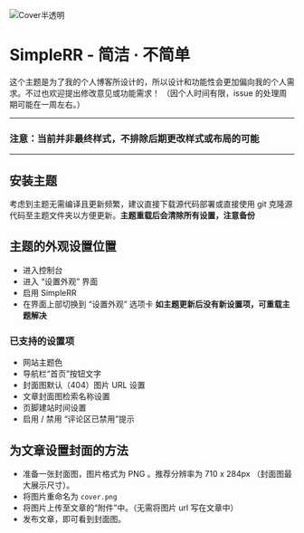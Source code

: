 ![Cover半透明](https://github.com/HIM049/SimpleRR/assets/67405384/8410079a-57d8-4227-a229-28cd18989233)

# SimpleRR - 简洁 · 不简单
这个主题是为了我的个人博客所设计的，所以设计和功能性会更加偏向我的个人需求。不过也欢迎提出修改意见或功能需求！
（因个人时间有限，issue 的处理周期可能在一周左右。）

---

### 注意：当前并非最终样式，不排除后期更改样式或布局的可能

---

## 安装主题
考虑到主题无需编译且更新频繁，建议直接下载源代码部署或直接使用 git 克隆源代码至主题文件夹以方便更新。**主题重载后会清除所有设置，注意备份**

## 主题的外观设置位置
- 进入控制台
- 进入 “设置外观” 界面
- 启用 SimpleRR
- 在界面上部切换到 “设置外观” 选项卡
**如主题更新后没有新设置项，可重载主题解决**

### 已支持的设置项
- 网站主题色
- 导航栏“首页”按钮文字
- 封面图默认（404）图片 URL 设置
- 文章封面图检索名称设置
- 页脚建站时间设置
- 启用 / 禁用 “评论区已禁用”提示

## 为文章设置封面的方法
- 准备一张封面图，图片格式为 PNG 。推荐分辨率为 710 x 284px （封面图最大展示尺寸）。
- 将图片重命名为 `cover.png` 
- 将图片上传至文章的“附件”中。（无需将图片 url 写在文章中）
- 发布文章，即可看到封面图。


